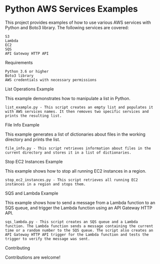 # Python AWS Services Examples

This project provides examples of how to use various AWS services with Python and Boto3 library. The following services are covered:

    S3
    Lambda
    EC2
    SQS
    API Gateway HTTP API

Requirements

    Python 3.6 or higher
    Boto3 library
    AWS credentials with necessary permissions

List Operations Example

This example demonstrates how to manipulate a list in Python.

    list_example.py - This script creates an empty list and populates it with AWS services names. It then removes two specific services and prints the resulting list.

File Info Example

This example generates a list of dictionaries about files in the working directory and prints the list.

    file_info.py - This script retrieves information about files in the current directory and stores it in a list of dictionaries.

Stop EC2 Instances Example

This example shows how to stop all running EC2 instances in a region.

    stop_ec2_instances.py - This script retrieves all running EC2 instances in a region and stops them.

SQS and Lambda Example

This example shows how to send a message from a Lambda function to an SQS queue, and trigger the Lambda function using an API Gateway HTTP API.

    sqs_lambda.py - This script creates an SQS queue and a Lambda function. The Lambda function sends a message containing the current time or a random number to the SQS queue. The script also creates an API Gateway HTTP API trigger for the Lambda function and tests the trigger to verify the message was sent.

Contributing

Contributions are welcome! 
 
